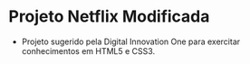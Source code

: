 # Projeto Netflix Modificada

- Projeto sugerido pela Digital Innovation One para exercitar
conhecimentos em HTML5 e CSS3.

